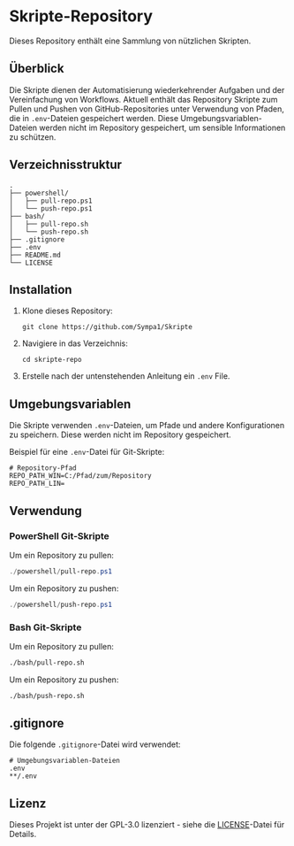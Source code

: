 # Skripte-Repository

Dieses Repository enthält eine Sammlung von nützlichen Skripten.

## Überblick

Die Skripte dienen der Automatisierung wiederkehrender Aufgaben und der Vereinfachung von Workflows. Aktuell enthält das Repository Skripte zum Pullen und Pushen von GitHub-Repositories unter Verwendung von Pfaden, die in `.env`-Dateien gespeichert werden. Diese Umgebungsvariablen-Dateien werden nicht im Repository gespeichert, um sensible Informationen zu schützen.

## Verzeichnisstruktur

```
.
├── powershell/
│   ├── pull-repo.ps1
│   └── push-repo.ps1
├── bash/
│   ├── pull-repo.sh
│   └── push-repo.sh
├── .gitignore
├── .env
├── README.md
└── LICENSE
```

## Installation

1. Klone dieses Repository:
   ```
   git clone https://github.com/Sympa1/Skripte
   ```

2. Navigiere in das Verzeichnis:
   ```
   cd skripte-repo
   ```

3. Erstelle nach der untenstehenden Anleitung ein `.env` File.

## Umgebungsvariablen

Die Skripte verwenden `.env`-Dateien, um Pfade und andere Konfigurationen zu speichern. Diese werden nicht im Repository gespeichert.

Beispiel für eine `.env`-Datei für Git-Skripte:
```
# Repository-Pfad
REPO_PATH_WIN=C:/Pfad/zum/Repository
REPO_PATH_LIN=
```

## Verwendung

### PowerShell Git-Skripte

Um ein Repository zu pullen:
```powershell
./powershell/pull-repo.ps1
```

Um ein Repository zu pushen:
```powershell
./powershell/push-repo.ps1
```

### Bash Git-Skripte

Um ein Repository zu pullen:
```bash
./bash/pull-repo.sh
```

Um ein Repository zu pushen:
```bash
./bash/push-repo.sh
```
## .gitignore

Die folgende `.gitignore`-Datei wird verwendet:

```
# Umgebungsvariablen-Dateien
.env
**/.env
```

## Lizenz

Dieses Projekt ist unter der GPL-3.0 lizenziert - siehe die [LICENSE](LICENSE)-Datei für Details.